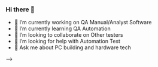 ### Hi there 👋

- 🔭 I’m currently working on QA Manual/Analyst Software
- 🌱 I’m currently learning QA Automation 
- 👯 I’m looking to collaborate on Other testers
- 🤔 I’m looking for help with Automation Test
- 💬 Ask me about PC building and hardware tech

-->
